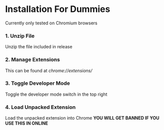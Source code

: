 # Installation For Dummies
Currently only tested on Chromium browsers

### 1. Unzip File
Unzip the file included in release
### 2. Manage Extensions
This can be found at *chrome://extensions/*
### 3. Toggle Developer Mode
Toggle the developer mode switch in the top right
### 4. Load Unpacked Extension
Load the unpacked extension into Chrome
**YOU WILL GET BANNED IF YOU USE THIS IN ONLINE**

